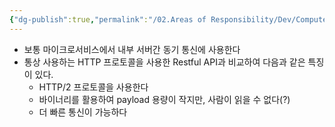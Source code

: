 ```yaml
---
{"dg-publish":true,"permalink":"/02.Areas of Responsibility/Dev/Computer Science & Tech Basic/gRPC/","tags":["dev","network","url","endpoint","network","api"],"noteIcon":""}
---
```


- 보통 마이크로서비스에서 내부 서버간 동기 통신에 사용한다
- 통상 사용하는 HTTP 프로토콜을 사용한 Restful API과 비교하여 다음과 같은 특징이 있다.
	- HTTP/2 프로토콜을 사용한다
	- 바이너리를 활용하여 payload 용량이 작지만, 사람이 읽을 수 없다(?)
	- 더 빠른 통신이 가능하다